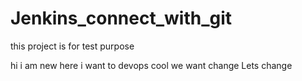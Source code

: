 # Jenkins_connect_with_git
this project is for test purpose



hi i am new here
i want to devops 
cool
we want change
Lets change
